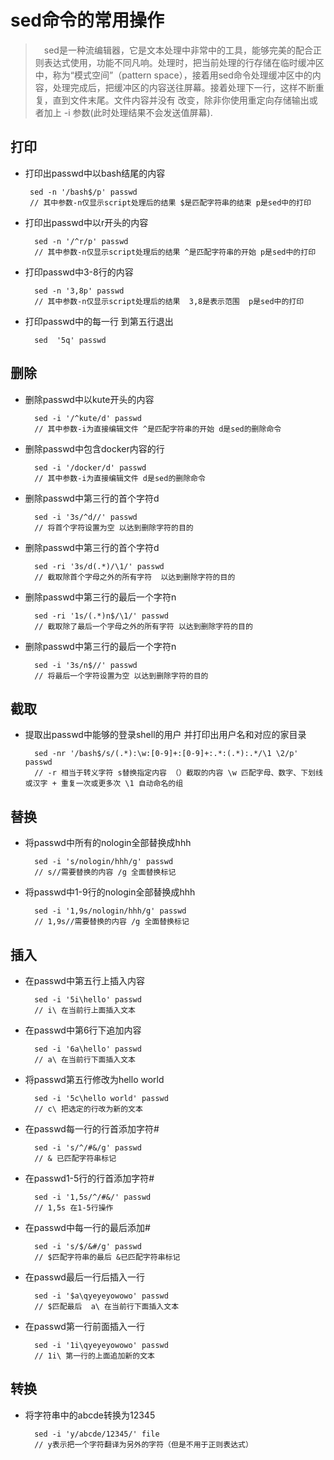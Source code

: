 # sed命令的常用操作
> 　sed是一种流编辑器，它是文本处理中非常中的工具，能够完美的配合正则表达式使用，功能不同凡响。处理时，把当前处理的行存储在临时缓冲区中，称为“模式空间”（pattern space），接着用sed命令处理缓冲区中的内容，处理完成后，把缓冲区的内容送往屏幕。接着处理下一行，这样不断重复，直到文件末尾。文件内容并没有 改变，除非你使用重定向存储输出或者加上 -i 参数(此时处理结果不会发送值屏幕).


## 打印
 - 打印出passwd中以bash结尾的内容

		sed -n '/bash$/p' passwd
		// 其中参数-n仅显示script处理后的结果 $是匹配字符串的结束 p是sed中的打印
- 打印出passwd中以r开头的内容

		sed -n '/^r/p' passwd
		// 其中参数-n仅显示script处理后的结果 ^是匹配字符串的开始 p是sed中的打印
- 打印passwd中3-8行的内容

		sed -n '3,8p' passwd
		// 其中参数-n仅显示script处理后的结果  3,8是表示范围  p是sed中的打印
- 打印passwd中的每一行  到第五行退出

		sed  '5q' passwd
		
## 删除
- 删除passwd中以kute开头的内容

		sed -i '/^kute/d' passwd
		// 其中参数-i为直接编辑文件 ^是匹配字符串的开始 d是sed的删除命令
- 删除passwd中包含docker内容的行

		sed -i '/docker/d' passwd
		// 其中参数-i为直接编辑文件 d是sed的删除命令
- 删除passwd中第三行的首个字符d

		sed -i '3s/^d//' passwd
		// 将首个字符设置为空 以达到删除字符的目的
- 删除passwd中第三行的首个字符d

		sed -ri '3s/d(.*)/\1/' passwd
		// 截取除首个字母之外的所有字符  以达到删除字符的目的
- 删除passwd中第三行的最后一个字符n

		sed -ri '1s/(.*)n$/\1/' passwd
		// 截取除了最后一个字母之外的所有字符 以达到删除字符的目的
- 删除passwd中第三行的最后一个字符n

		sed -i '3s/n$//' passwd
		// 将最后一个字符设置为空 以达到删除字符的目的
		
## 截取
- 提取出passwd中能够的登录shell的用户 并打印出用户名和对应的家目录

		sed -nr '/bash$/s/(.*):\w:[0-9]+:[0-9]+:.*:(.*):.*/\1 \2/p' passwd
		// -r 相当于转义字符 s替换指定内容 （）截取的内容 \w 匹配字母、数字、下划线或汉字 + 重复一次或更多次 \1 自动命名的组​
		
## 替换
- 将passwd中所有的nologin全部替换成hhh

		sed -i 's/nologin/hhh/g' passwd
		// s//需要替换的内容 /g 全面替换标记
- 将passwd中1-9行的nologin全部替换成hhh

		sed -i '1,9s/nologin/hhh/g' passwd
		// 1,9s//需要替换的内容 /g 全面替换标记

## 插入
- 在passwd中第五行上插入内容

		sed -i '5i\hello' passwd
		// i\ 在当前行上面插入文本
- 在passwd中第6行下追加内容

		sed -i '6a\hello' passwd
		// a\ 在当前行下面插入文本
- 将passwd第五行修改为hello world

		sed -i '5c\hello world' passwd
		// c\ 把选定的行改为新的文本
- 在passwd每一行的行首添加字符#

		sed -i 's/^/#&/g' passwd
		// & 已匹配字符串标记
- 在passwd1-5行的行首添加字符#

		sed -i '1,5s/^/#&/' passwd
		// 1,5s 在1-5行操作
- 在passwd中每一行的最后添加#

		sed -i 's/$/&#/g' passwd
		// $匹配字符串的最后 &已匹配字符串标记
- 在passwd最后一行后插入一行

		sed -i '$a\qyeyeyowowo' passwd
		// $匹配最后  a\ 在当前行下面插入文本
- 在passwd第一行前面插入一行

		sed -i '1i\qyeyeyowowo' passwd
		// 1i\ 第一行的上面追加新的文本

## 转换
- 将字符串中的abcde转换为12345

		sed -i 'y/abcde/12345/' file
		// y表示把一个字符翻译为另外的字符（但是不用于正则表达式）

​
   